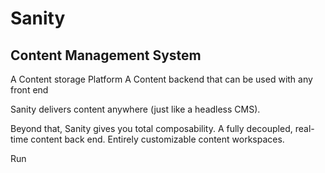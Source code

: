 # Sanity

## Content Management System

A Content storage Platform
A Content backend that can be used with any front end

Sanity delivers content anywhere (just like a headless CMS).

Beyond that, Sanity gives you total composability. A fully decoupled, real-time content back end. Entirely customizable content workspaces.

Run

```npm create sanity@latest

```
